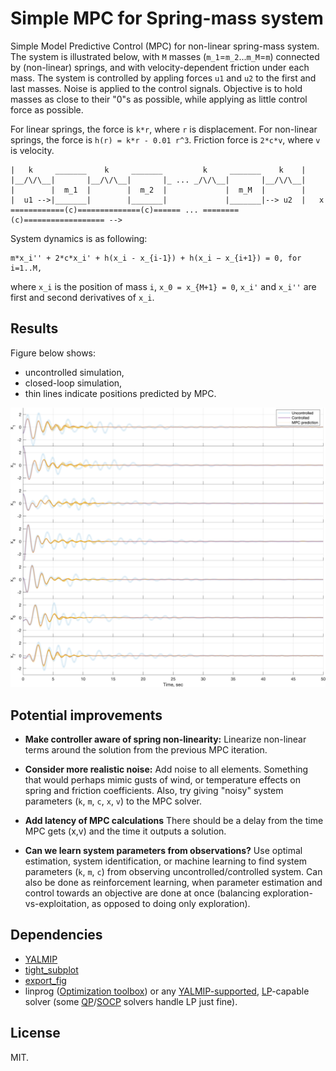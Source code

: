 # Simple MPC for Spring-mass system

Simple Model Predictive Control (MPC) for non-linear spring-mass system.
The system is illustrated below, with `M` masses (`m_1`=`m_2`...`m_M`=`m`) connected by (non-linear) springs, and with velocity-dependent friction under each mass. The system is controlled by appling forces `u1` and `u2` to the first and last masses. Noise is applied to the control signals. Objective is to hold masses as close to their "0"s as possible, while applying as little control force as possible.

For linear springs, the force is `k*r`, where `r` is displacement. For non-linear springs, the force is `h(r) = k*r - 0.01 r^3`. Friction force is `2*c*v`, where `v` is velocity.

```
|   k     _______    k     _______         k     _______    k    |
|__/\/\__|       |__/\/\__|       |_ ... _/\/\__|       |__/\/\__|
|        |  m_1  |        |  m_2  |             |  m_M  |        |
|  u1 -->|_______|        |_______|             |_______|--> u2  |   x
============(c)==============(c)====== ... ========(c)================== -->
```

System dynamics is as following:

```
m*x_i'' + 2*c*x_i' + h(x_i - x_{i-1}) + h(x_i − x_{i+1}) = 0, for i=1..M,
```
where `x_i` is the position of mass `i`, `x_0 = x_{M+1} = 0`, `x_i'` and `x_i''` are first and second derivatives of `x_i`.

## Results

Figure below shows:
- uncontrolled simulation,
- closed-loop simulation,
- thin lines indicate positions predicted by MPC.

<img src="img/simulated-positions-800.png" width="800">

## Potential improvements

* **Make controller aware of spring non-linearity:** Linearize non-linear terms around the solution from the previous MPC iteration.

* **Consider more realistic noise:** Add noise to all elements. Something that would perhaps mimic gusts of wind, or temperature effects on spring and friction coefficients. Also, try giving "noisy" system parameters (`k`, `m`, `c`, `x`, `v`) to the MPC solver.

* **Add latency of MPC calculations** There should be a delay from the time MPC gets (x,v) and the time it outputs a solution.

* **Can we learn system parameters from observations?** Use optimal estimation, system identification, or machine learning to find system parameters (`k`, `m`, `c`) from observing uncontrolled/controlled system. Can also be done as reinforcement learning, when parameter estimation and control towards an objective are done at once (balancing exploration-vs-exploitation, as opposed to doing only exploration).

## Dependencies
* [YALMIP](https://yalmip.github.io/)
* [tight_subplot](https://se.mathworks.com/matlabcentral/fileexchange/27991-tight_subplot-nh-nw-gap-marg_h-marg_w)
* [export_fig](https://github.com/altmany/export_fig)
* linprog ([Optimization toolbox](https://se.mathworks.com/products/optimization.html)) or any [YALMIP-supported](https://yalmip.github.io/allsolvers/), [LP](https://en.wikipedia.org/wiki/Linear_programming)-capable solver (some [QP](https://en.wikipedia.org/wiki/Quadratic_programming)/[SOCP](https://en.wikipedia.org/wiki/Second-order_cone_programming) solvers handle LP just fine).

## License
MIT.

